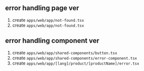 ## error handling page ver

1. create `apps/web/app/not-found.tsx`
2. create `apps/web/app/not-found.tsx`

## error handling component ver

1. create `apps/web/app/shared-components/button.tsx`
2. create `apps/web/app/shared-components/error-component.tsx`
3. create `apps/web/app/[lang]/product/[productName]/error.tsx`
